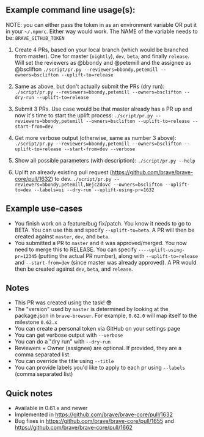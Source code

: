 ## Example command line usage(s):
NOTE: you can either pass the token in as an environment variable OR put it in your `~/.npmrc`. Either way would work. The NAME of the variable needs to be: `BRAVE_GITHUB_TOKEN`

1. Create 4 PRs, based on your local branch (which would be branched from master). One for master (`nightly`), `dev`, `beta`, and finally `release`. Will set the reviewers as @bbondy and @petemill and the assignee as @bsclifton 
`./script/pr.py --reviewers=bbondy,petemill --owners=bsclifton --uplift-to=release`

2. Same as above, but don't actually submit the PRs (dry run):
`./script/pr.py --reviewers=bbondy,petemill --owners=bsclifton --dry-run --uplift-to=release`

3. Submit 3 PRs. Use case would be that master already has a PR up and now it's time to start the uplift process:
`./script/pr.py --reviewers=bbondy,petemill --owners=bsclifton --uplift-to=release --start-from=dev`

4. Get more verbose output (otherwise, same as number 3 above):
`./script/pr.py --reviewers=bbondy,petemill --owners=bsclifton --uplift-to=release --start-from=dev --verbose`

5. Show all possible parameters (with description):
`./script/pr.py --help`

6. Uplift an already existing pull request (https://github.com/brave/brave-core/pull/1632) to dev.
`./script/pr.py --reviewers=bbondy,petemill,NejcZdovc --owners=bsclifton --uplift-to=dev --labels=ui --dry-run --uplift-using-pr=1632`

## Example use-cases
- You finish work on a feature/bug fix/patch. You know it needs to go to BETA. You can use this and specify `--uplift-to=beta`. A PR will then be created against `master`, `dev`, and `beta`.
- You submitted a PR to `master` and it was approved/merged. You now need to merge this to RELEASE. You can specify `----uplift-using-pr=12345` (putting the actual PR number), along with `--uplift-to=release` and `--start-from=dev` (since master was already approved). A PR would then be created against `dev`, `beta`, and `release`.

## Notes
- This PR was created using the task! 😎 
- The "version" used by `master` is determined by looking at the package.json in `brave-browser`. For example, `0.62.0` will map itself to the milestone `0.62.x`
- You can create a personal token via GitHub on your settings page
- You can get verbose output with `--verbose`
- You can do a "dry run" with `--dry-run`
- Reviewers + Owner (assignee) are optional. If provided, they are a comma separated list.
- You can override the title using `--title`
- You can provide labels you'd like to apply to each pr using `--labels` (comma separated list)

## Quick notes
- Available in 0.61.x and newer
- Implemented in https://github.com/brave/brave-core/pull/1632
- Bug fixes in https://github.com/brave/brave-core/pull/1655 and https://github.com/brave/brave-core/pull/1662